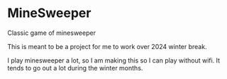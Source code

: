 # MineSweeper
Classic game of minesweeper

This is meant to be a project for me to work over 2024 winter break.

I play minesweeper a lot, so I am making this so I can play without wifi. It tends to go out a lot during the winter months.
